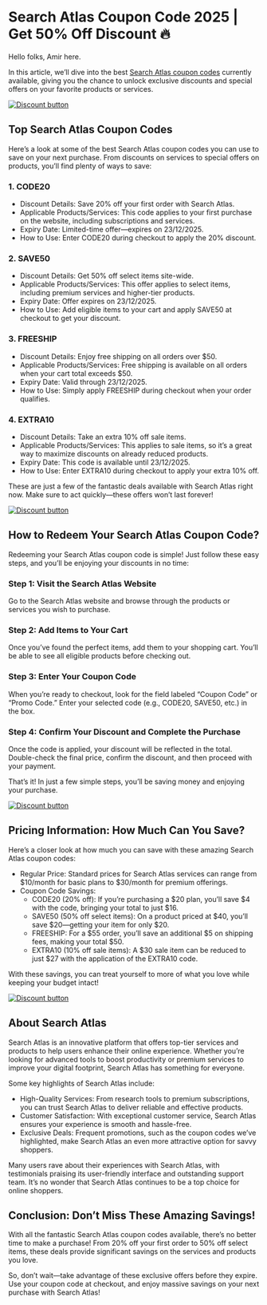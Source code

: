 # Search Atlas Coupon Code 2025 | Get 50% Off Discount 🔥

Hello folks, Amir here.

In this article, we’ll dive into the best [Search Atlas coupon codes](https://dashboard.searchatlas.com/register?fpr=shadow) currently available, giving you the chance to unlock exclusive discounts and special offers on your favorite products or services.

[![Discount button](https://github.com/user-attachments/assets/88b8c0eb-2d12-4685-84c2-d71888abed82)](https://dashboard.searchatlas.com/register?fpr=shadow)

## Top Search Atlas Coupon Codes

Here’s a look at some of the best Search Atlas coupon codes you can use to save on your next purchase. From discounts on services to special offers on products, you’ll find plenty of ways to save:

### 1. CODE20

* Discount Details: Save 20% off your first order with Search Atlas.
* Applicable Products/Services: This code applies to your first purchase on the website, including subscriptions and services.
* Expiry Date: Limited-time offer—expires on 23/12/2025.
* How to Use: Enter CODE20 during checkout to apply the 20% discount.

### 2. SAVE50

* Discount Details: Get 50% off select items site-wide.
* Applicable Products/Services: This offer applies to select items, including premium services and higher-tier products.
* Expiry Date: Offer expires on 23/12/2025.
* How to Use: Add eligible items to your cart and apply SAVE50 at checkout to get your discount.

### 3. FREESHIP

* Discount Details: Enjoy free shipping on all orders over $50.
* Applicable Products/Services: Free shipping is available on all orders when your cart total exceeds $50.
* Expiry Date: Valid through 23/12/2025.
* How to Use: Simply apply FREESHIP during checkout when your order qualifies.

### 4. EXTRA10

* Discount Details: Take an extra 10% off sale items.
* Applicable Products/Services: This applies to sale items, so it’s a great way to maximize discounts on already reduced products.
* Expiry Date: This code is available until 23/12/2025.
* How to Use: Enter EXTRA10 during checkout to apply your extra 10% off.

These are just a few of the fantastic deals available with Search Atlas right now. Make sure to act quickly—these offers won’t last forever!

[![Discount button](https://github.com/user-attachments/assets/88b8c0eb-2d12-4685-84c2-d71888abed82)](https://dashboard.searchatlas.com/register?fpr=shadow)

## How to Redeem Your Search Atlas Coupon Code?

Redeeming your Search Atlas coupon code is simple! Just follow these easy steps, and you’ll be enjoying your discounts in no time:

### Step 1: Visit the Search Atlas Website

Go to the Search Atlas website and browse through the products or services you wish to purchase.

### Step 2: Add Items to Your Cart

Once you’ve found the perfect items, add them to your shopping cart. You’ll be able to see all eligible products before checking out.

### Step 3: Enter Your Coupon Code

When you’re ready to checkout, look for the field labeled “Coupon Code” or “Promo Code.” Enter your selected code (e.g., CODE20, SAVE50, etc.) in the box.

### Step 4: Confirm Your Discount and Complete the Purchase

Once the code is applied, your discount will be reflected in the total. Double-check the final price, confirm the discount, and then proceed with your payment.

That’s it! In just a few simple steps, you’ll be saving money and enjoying your purchase.

[![Discount button](https://github.com/user-attachments/assets/88b8c0eb-2d12-4685-84c2-d71888abed82)](https://dashboard.searchatlas.com/register?fpr=shadow)

## Pricing Information: How Much Can You Save?

Here’s a closer look at how much you can save with these amazing Search Atlas coupon codes:

* Regular Price: Standard prices for Search Atlas services can range from $10/month for basic plans to $30/month for premium offerings.
* Coupon Code Savings:
  * CODE20 (20% off): If you’re purchasing a $20 plan, you’ll save $4 with the code, bringing your total to just $16.
  * SAVE50 (50% off select items): On a product priced at $40, you’ll save $20—getting your item for only $20.
  * FREESHIP: For a $55 order, you’ll save an additional $5 on shipping fees, making your total $50.
  * EXTRA10 (10% off sale items): A $30 sale item can be reduced to just $27 with the application of the EXTRA10 code.

With these savings, you can treat yourself to more of what you love while keeping your budget intact!

[![Discount button](https://github.com/user-attachments/assets/88b8c0eb-2d12-4685-84c2-d71888abed82)](https://dashboard.searchatlas.com/register?fpr=shadow)

## About Search Atlas

Search Atlas is an innovative platform that offers top-tier services and products to help users enhance their online experience. Whether you’re looking for advanced tools to boost productivity or premium services to improve your digital footprint, Search Atlas has something for everyone.

Some key highlights of Search Atlas include:

* High-Quality Services: From research tools to premium subscriptions, you can trust Search Atlas to deliver reliable and effective products.
* Customer Satisfaction: With exceptional customer service, Search Atlas ensures your experience is smooth and hassle-free.
* Exclusive Deals: Frequent promotions, such as the coupon codes we’ve highlighted, make Search Atlas an even more attractive option for savvy shoppers.

Many users rave about their experiences with Search Atlas, with testimonials praising its user-friendly interface and outstanding support team. It’s no wonder that Search Atlas continues to be a top choice for online shoppers.

## Conclusion: Don’t Miss These Amazing Savings!

With all the fantastic Search Atlas coupon codes available, there’s no better time to make a purchase! From 20% off your first order to 50% off select items, these deals provide significant savings on the services and products you love.

So, don’t wait—take advantage of these exclusive offers before they expire. Use your coupon code at checkout, and enjoy massive savings on your next purchase with Search Atlas!
